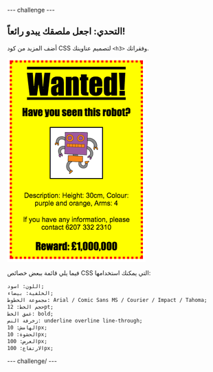 \--- challenge \---

## التحدي: اجعل ملصقك يبدو رائعاً!

أضف المزيد من كود CSS لتصميم عناوينك `<h3>` وفقراتك.

![لقطة شاشة](images/wanted-final.png)

فيما يلي قائمة ببعض خصائص CSS التي يمكنك استخدامها:

    اللون: اسود;
    الخلفية: بيضاء;
    مجموعة الخطوط: Arial / Comic Sans MS / Courier / Impact / Tahoma;
    حجم الخط: 12pt;
    غمق الخط: bold;
    زخرفة النص: underline overline line-through;
    الهامش: 10px;
    الحشوة: 10px;
    العرض: 100px;
    الارتفاع: 100px;
    

\--- challenge/ \---